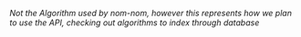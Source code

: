 *Not the Algorithm used by nom-nom, however this represents how we plan to use the API, checking out algorithms to index through database*
